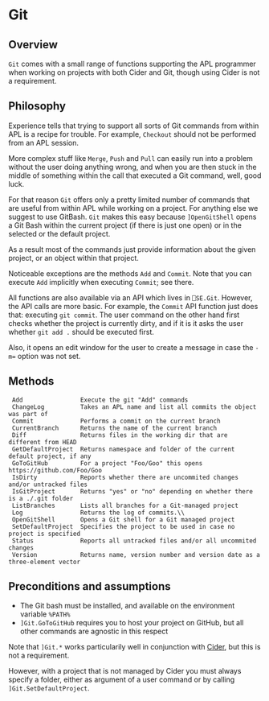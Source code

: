 # Git


## Overview

`Git` comes with a small range of functions supporting the APL programmer when working on projects with both Cider and Git, though using Cider is not a requirement.


## Philosophy

Experience tells that trying to support all sorts of Git commands from within APL is a recipe for trouble. For example, `Checkout` should not be performed from an APL session. 

More complex stuff like `Merge`, `Push` and `Pull` can easily run into a problem without the user doing anything wrong, and when you are then stuck in the middle of something within the call that executed a Git command, well, good luck.

For that reason `Git` offers only a pretty limited number of commands that are useful from within APL while working on a project. For anything else we suggest to use GitBash. `Git` makes this easy because `]OpenGitShell` opens a Git Bash within the current project (if there is just one open) or in the selected or the default project.

As a result most of the commands just provide information about the given project, or an object within that project.

Noticeable exceptions are the methods `Add` and `Commit`. Note that you can execute `Add` implicitly when executing `Commit`; see there.

All functions are also available via an API which lives in `⎕SE.Git`. However, the API calls are more basic. For example, the  `Commit` API function just does that: executing `git commit`. The user command on the other hand first checks whether the project is currently dirty, and if it is it asks the user whether `git add .` should be executed first. 

Also, it opens an edit window for the user to create a message in case the `-m=` option was not set.

## Methods

```
 Add                Execute the git "Add" commands                                         
 ChangeLog          Takes an APL name and list all commits the object was part of          
 Commit             Performs a commit on the current branch                                
 CurrentBranch      Returns the name of the current branch            
 Diff               Returns files in the working dir that are different from HEAD
 GetDefaultProject  Returns namespace and folder of the current default project, if any    
 GoToGitHub         For a project "Foo/Goo" this opens https://github.com/Foo/Goo
 IsDirty            Reports whether there are uncommited changes and/or untracked files
 IsGitProject       Returns "yes" or "no" depending on whether there is a ./.git folder    
 ListBranches       Lists all branches for a Git-managed project                            
 Log                Returns the log of commits.\\
 OpenGitShell       Opens a Git shell for a Git managed project                             
 SetDefaultProject  Specifies the project to be used in case no project is specified   
 Status             Reports all untracked files and/or all uncommited changes
 Version            Returns name, version number and version date as a three-element vector
```

## Preconditions and assumptions

* The Git bash must be installed, and available on the environment variable `%PATH%`
* `]Git.GoToGitHub` requires you to host your project on GitHub, but all other commands are agnostic in this respect

Note that `]Git.*` works particularily well in conjunction with [Cider](https://github.com/aplteam/Cider), but this is not a requirement. 

However, with a project that is not managed by Cider you must always specify a folder, either as argument of a user command or by calling `]Git.SetDefaultProject`.